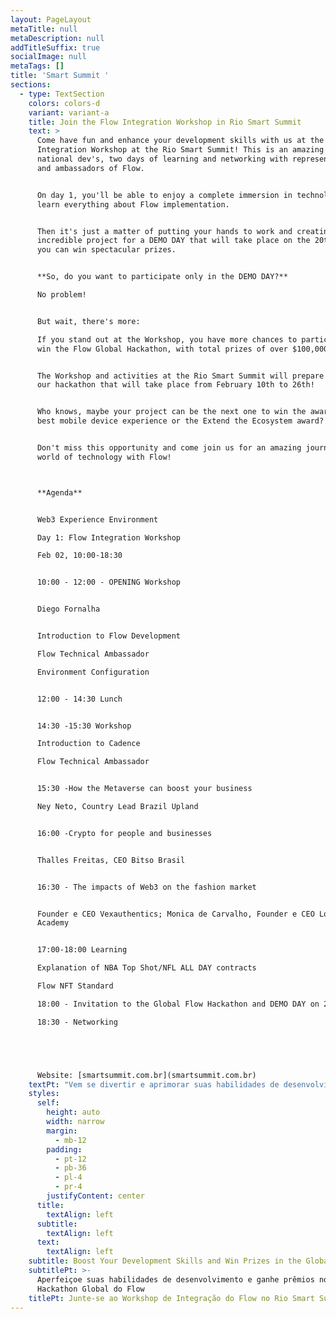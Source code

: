 ```yaml
---
layout: PageLayout
metaTitle: null
metaDescription: null
addTitleSuffix: true
socialImage: null
metaTags: []
title: 'Smart Summit '
sections:
  - type: TextSection
    colors: colors-d
    variant: variant-a
    title: Join the Flow Integration Workshop in Rio Smart Summit
    text: >
      Come have fun and enhance your development skills with us at the Flow
      Integration Workshop at the Rio Smart Summit! This is an amazing event for
      national dev's, two days of learning and networking with representatives
      and ambassadors of Flow.


      On day 1, you'll be able to enjoy a complete immersion in technology and
      learn everything about Flow implementation.


      Then it's just a matter of putting your hands to work and creating an
      incredible project for a DEMO DAY that will take place on the 20th, where
      you can win spectacular prizes.


      **So, do you want to participate only in the DEMO DAY?**

      No problem!


      But wait, there's more:

      If you stand out at the Workshop, you have more chances to participate and
      win the Flow Global Hackathon, with total prizes of over $100,000.


      The Workshop and activities at the Rio Smart Summit will prepare you for
      our hackathon that will take place from February 10th to 26th!


      Who knows, maybe your project can be the next one to win the award for the
      best mobile device experience or the Extend the Ecosystem award?


      Don't miss this opportunity and come join us for an amazing journey in the
      world of technology with Flow!



      **Agenda**


      Web3 Experience Environment

      Day 1: Flow Integration Workshop

      Feb 02, 10:00-18:30


      10:00 - 12:00 - OPENING Workshop


      Diego Fornalha


      Introduction to Flow Development

      Flow Technical Ambassador

      Environment Configuration


      12:00 - 14:30 Lunch


      14:30 -15:30 Workshop

      Introduction to Cadence

      Flow Technical Ambassador


      15:30 -How the Metaverse can boost your business

      Ney Neto, Country Lead Brazil Upland


      16:00 -Crypto for people and businesses


      Thalles Freitas, CEO Bitso Brasil


      16:30 - The impacts of Web3 on the fashion market


      Founder e CEO Vexauthentics; Monica de Carvalho, Founder e CEO Love4u
      Academy


      17:00-18:00 Learning

      Explanation of NBA Top Shot/NFL ALL DAY contracts

      Flow NFT Standard

      18:00 - Invitation to the Global Flow Hackathon and DEMO DAY on 2/20

      18:30 - Networking





      Website: [smartsummit.com.br](smartsummit.com.br)
    textPt: "Vem se divertir e aprimorar suas habilidades de desenvolvimento com a gente no Workshop de Integração da Flow no Rio Smart Summit! Este é um evento incrível para os dev's nacionais, são dois dias de evento de muito aprendizado e networking com representantes e embaixadores da Flow. No dia 1º você vai poder curtir uma imersão completa na tecnologia e aprender tudo sobre implementação do Flow.\n\nDepois é só colocar a mão na massa e criar um projeto incrível para um DEMO DAY que acontecerá dia 20, onde você pode ganhar prêmios espetaculares.\n\n**E aí, você quer participar apenas da DEMO DAY?**\n\nSem problema!\n\nMas espera, tem mais:\n\nSe você se destacar no Workshop, você tem mais chances participar e ganhar o Hackathon Global da Flow, com premiações totais de mais de US$ 100.000.\nO Workshop e as atividades no Rio Smart Summit vai te preparar para o nosso hackathon que vai do dia 10 a 26 de fevereiro!\n\nQuem sabe seu projeto não pode ser o próximo a ganhar o prêmio de melhor experiência em dispositivos móveis ou o prêmio de Estenda o Ecossistema?\n\nNão perca esta oportunidade e venha se juntar a nós para uma jornada incrível no mundo da tecnologia com a Flow!\n\nAgenda\nAmbiente de Experiência Web3\r\nDia 1: workshop de integração de fluxo\r\n02 de fevereiro, 10:00-18:30\n\n10:00 - 12:00 - Workshop de ABERTURA\n\nDiego Fornalha\n\nIntrodução ao desenvolvimento de fluxo\r\nEmbaixador técnico de fluxo\r\nConfiguração do Ambiente\n\n12:00 - 14:30 Almoço\n\n14h30 -15h30 Oficina\r\nIntrodução à cadência\r\nEmbaixador técnico de fluxo\n\n15:30 - Como o Metaverso pode impulsionar o seu negócio\r\nNey Neto, Country Lead Brasil Upland\n\n16:00 - Criptografia para pessoas e empresas\n\nThalles Freitas, CEO da Bitso Brasil\n\n16h30 - Os impactos da Web3 no mercado da moda\n\nFundador e CEO da Vexauthentics; Monica de Carvalho, Fundadora e CEO Love4u Academy\n\n17:00 - 18:00 Aprendizagem\r\nExplicação dos contratos NBA Top Shot/NFL ALL DAY\r\nFluxo NFT Padrão\r\n18:00 - Convite para o Global Flow Hackathon e DEMO DAY em 20/02\r\n18h30 - Networking\n\nSite: [smartsummit.com.br](smartsummit.com.br)\n"
    styles:
      self:
        height: auto
        width: narrow
        margin:
          - mb-12
        padding:
          - pt-12
          - pb-36
          - pl-4
          - pr-4
        justifyContent: center
      title:
        textAlign: left
      subtitle:
        textAlign: left
      text:
        textAlign: left
    subtitle: Boost Your Development Skills and Win Prizes in the Global Flow Hackathon
    subtitlePt: >-
      Aperfeiçoe suas habilidades de desenvolvimento e ganhe prêmios no
      Hackathon Global do Flow
    titlePt: Junte-se ao Workshop de Integração do Flow no Rio Smart Summit
---
```

